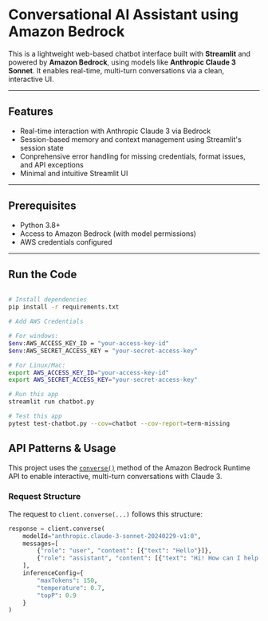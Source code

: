 # Conversational AI Assistant using Amazon Bedrock

This is a lightweight web-based chatbot interface built with **Streamlit** and powered by **Amazon Bedrock**, using models like **Anthropic Claude 3 Sonnet**. It enables real-time, multi-turn conversations via a clean, interactive UI.

---

## Features

- Real-time interaction with Anthropic Claude 3 via Bedrock
- Session-based memory and context management using Streamlit's session state
- Conprehensive error handling for missing credentials, format issues, and API exceptions
- Minimal and intuitive Streamlit UI

---

## Prerequisites

- Python 3.8+
- Access to Amazon Bedrock (with model permissions)
- AWS credentials configured

---

## Run the Code

```bash

# Install dependencies
pip install -r requirements.txt

# Add AWS Credentials

# For windows:   
$env:AWS_ACCESS_KEY_ID = "your-access-key-id"
$env:AWS_SECRET_ACCESS_KEY = "your-secret-access-key"

# For Linux/Mac:   
export AWS_ACCESS_KEY_ID="your-access-key-id"
export AWS_SECRET_ACCESS_KEY="your-secret-access-key"

# Run this app
streamlit run chatbot.py

# Test this app
pytest test-chatbot.py --cov=chatbot --cov-report=term-missing

```

## API Patterns & Usage

This project uses the [`converse()`](https://docs.aws.amazon.com/bedrock/latest/userguide/model-apis.html) method of the Amazon Bedrock Runtime API to enable interactive, multi-turn conversations with Claude 3.

### Request Structure

The request to `client.converse(...)` follows this structure:

```python
response = client.converse(
    modelId="anthropic.claude-3-sonnet-20240229-v1:0",
    messages=[
        {"role": "user", "content": [{"text": "Hello"}]},
        {"role": "assistant", "content": [{"text": "Hi! How can I help you?"}]}
    ],
    inferenceConfig={
        "maxTokens": 150,
        "temperature": 0.7,
        "topP": 0.9
    }
)
```